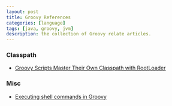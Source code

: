 ```yaml
---
layout: post
title: Groovy References
categories: [language]
tags: [java, groovy, jvm]
description: the collection of Groovy relate articles.
---
```



### Classpath

* [Groovy Scripts Master Their Own Classpath with RootLoader](http://marxsoftware.blogspot.com/2011/02/groovy-scripts-master-their-own.html)

### Misc

* [Executing shell commands in Groovy](http://www.joergm.com/2010/09/executing-shell-commands-in-groovy/)
